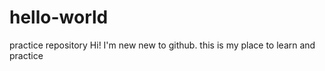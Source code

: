 # hello-world
practice repository
Hi! I'm new new to github. this is my place to learn and practice
